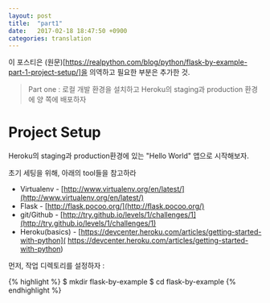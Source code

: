 ```yaml
---
layout: post
title:  "part1"
date:   2017-02-18 18:47:50 +0900
categories: translation
---
```


이 포스티은 (원문)[https://realpython.com/blog/python/flask-by-example-part-1-project-setup/]을 의역하고 필요한 부분은 추가한 것.


> Part one : 로컬 개발 환경을 설치하고 Heroku의 staging과 production 환경에 양 쪽에 배포하자

# Project Setup

Heroku의 staging과 production환경에 있는 "Hello World" 앱으로 시작해보자.

초기 세팅을 위해, 아래의 tool들을 참고하라

 - Virtualenv - [http://www.virtualenv.org/en/latest/](http://www.virtualenv.org/en/latest/)
 - Flask - [http://flask.pocoo.org/](http://flask.pocoo.org/)
 - git/Github - [http://try.github.io/levels/1/challenges/1](http://try.github.io/levels/1/challenges/1)
 - Heroku(basics) - [https://devcenter.heroku.com/articles/getting-started-with-python]( https://devcenter.heroku.com/articles/getting-started-with-python)

먼저, 작업 디렉토리를 설정하자 :

{% highlight %}
$ mkdir flask-by-example
$ cd flask-by-example
{% endhighlight %}

